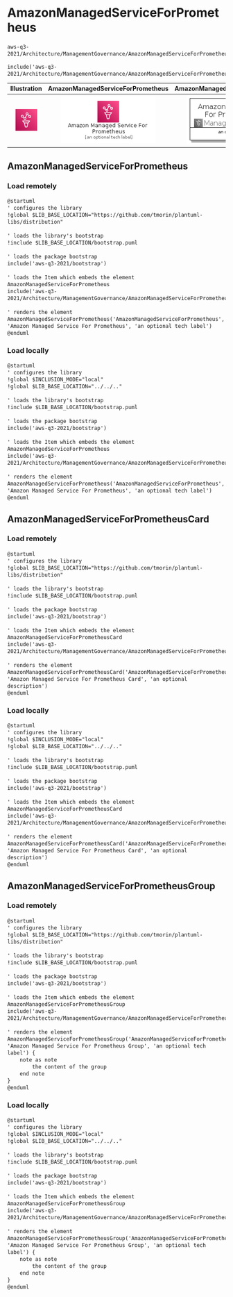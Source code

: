# AmazonManagedServiceForPrometheus


```text
aws-q3-2021/Architecture/ManagementGovernance/AmazonManagedServiceForPrometheus
```

```text
include('aws-q3-2021/Architecture/ManagementGovernance/AmazonManagedServiceForPrometheus')
```



| Illustration | AmazonManagedServiceForPrometheus | AmazonManagedServiceForPrometheusCard | AmazonManagedServiceForPrometheusGroup |
| :---: | :---: | :---: | :---: |
| ![illustration for Illustration](../../../aws-q3-2021/Architecture/ManagementGovernance/AmazonManagedServiceForPrometheus.png) | ![illustration for AmazonManagedServiceForPrometheus](../../../aws-q3-2021/Architecture/ManagementGovernance/AmazonManagedServiceForPrometheus.Local.png) | ![illustration for AmazonManagedServiceForPrometheusCard](../../../aws-q3-2021/Architecture/ManagementGovernance/AmazonManagedServiceForPrometheusCard.Local.png) | ![illustration for AmazonManagedServiceForPrometheusGroup](../../../aws-q3-2021/Architecture/ManagementGovernance/AmazonManagedServiceForPrometheusGroup.Local.png) |




## AmazonManagedServiceForPrometheus

### Load remotely
```plantuml
@startuml
' configures the library
!global $LIB_BASE_LOCATION="https://github.com/tmorin/plantuml-libs/distribution"

' loads the library's bootstrap
!include $LIB_BASE_LOCATION/bootstrap.puml

' loads the package bootstrap
include('aws-q3-2021/bootstrap')

' loads the Item which embeds the element AmazonManagedServiceForPrometheus
include('aws-q3-2021/Architecture/ManagementGovernance/AmazonManagedServiceForPrometheus')

' renders the element
AmazonManagedServiceForPrometheus('AmazonManagedServiceForPrometheus', 'Amazon Managed Service For Prometheus', 'an optional tech label')
@enduml
```

### Load locally
```plantuml
@startuml
' configures the library
!global $INCLUSION_MODE="local"
!global $LIB_BASE_LOCATION="../../.."

' loads the library's bootstrap
!include $LIB_BASE_LOCATION/bootstrap.puml

' loads the package bootstrap
include('aws-q3-2021/bootstrap')

' loads the Item which embeds the element AmazonManagedServiceForPrometheus
include('aws-q3-2021/Architecture/ManagementGovernance/AmazonManagedServiceForPrometheus')

' renders the element
AmazonManagedServiceForPrometheus('AmazonManagedServiceForPrometheus', 'Amazon Managed Service For Prometheus', 'an optional tech label')
@enduml
```

## AmazonManagedServiceForPrometheusCard

### Load remotely
```plantuml
@startuml
' configures the library
!global $LIB_BASE_LOCATION="https://github.com/tmorin/plantuml-libs/distribution"

' loads the library's bootstrap
!include $LIB_BASE_LOCATION/bootstrap.puml

' loads the package bootstrap
include('aws-q3-2021/bootstrap')

' loads the Item which embeds the element AmazonManagedServiceForPrometheusCard
include('aws-q3-2021/Architecture/ManagementGovernance/AmazonManagedServiceForPrometheus')

' renders the element
AmazonManagedServiceForPrometheusCard('AmazonManagedServiceForPrometheusCard', 'Amazon Managed Service For Prometheus Card', 'an optional description')
@enduml
```

### Load locally
```plantuml
@startuml
' configures the library
!global $INCLUSION_MODE="local"
!global $LIB_BASE_LOCATION="../../.."

' loads the library's bootstrap
!include $LIB_BASE_LOCATION/bootstrap.puml

' loads the package bootstrap
include('aws-q3-2021/bootstrap')

' loads the Item which embeds the element AmazonManagedServiceForPrometheusCard
include('aws-q3-2021/Architecture/ManagementGovernance/AmazonManagedServiceForPrometheus')

' renders the element
AmazonManagedServiceForPrometheusCard('AmazonManagedServiceForPrometheusCard', 'Amazon Managed Service For Prometheus Card', 'an optional description')
@enduml
```

## AmazonManagedServiceForPrometheusGroup

### Load remotely
```plantuml
@startuml
' configures the library
!global $LIB_BASE_LOCATION="https://github.com/tmorin/plantuml-libs/distribution"

' loads the library's bootstrap
!include $LIB_BASE_LOCATION/bootstrap.puml

' loads the package bootstrap
include('aws-q3-2021/bootstrap')

' loads the Item which embeds the element AmazonManagedServiceForPrometheusGroup
include('aws-q3-2021/Architecture/ManagementGovernance/AmazonManagedServiceForPrometheus')

' renders the element
AmazonManagedServiceForPrometheusGroup('AmazonManagedServiceForPrometheusGroup', 'Amazon Managed Service For Prometheus Group', 'an optional tech label') {
    note as note
        the content of the group
    end note
}
@enduml
```

### Load locally
```plantuml
@startuml
' configures the library
!global $INCLUSION_MODE="local"
!global $LIB_BASE_LOCATION="../../.."

' loads the library's bootstrap
!include $LIB_BASE_LOCATION/bootstrap.puml

' loads the package bootstrap
include('aws-q3-2021/bootstrap')

' loads the Item which embeds the element AmazonManagedServiceForPrometheusGroup
include('aws-q3-2021/Architecture/ManagementGovernance/AmazonManagedServiceForPrometheus')

' renders the element
AmazonManagedServiceForPrometheusGroup('AmazonManagedServiceForPrometheusGroup', 'Amazon Managed Service For Prometheus Group', 'an optional tech label') {
    note as note
        the content of the group
    end note
}
@enduml
```

